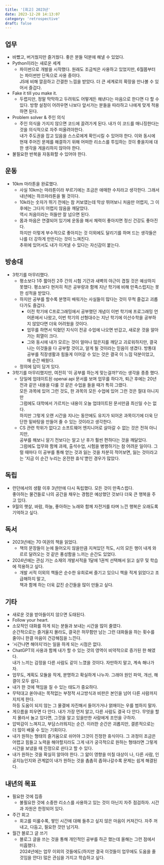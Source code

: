 ```yaml
---
title: '[회고] 2023년'
date: 2023-12-28 14:13:07
category: 'retrospective'
draft: false
---
```


##  업무
- 바빴고, 버거웠지만 즐거웠다. 좋은 분들 덕분에 해낼 수 있었다. 
- Python이라는 새로운 세계
  - 파이썬으로 개발을 시작했다. 원래도 조금씩은 사용하고 있었지만, 6월쯤부터는 파이썬만 단독으로 사용 중이다.   
  JS에 비해 깔끔하고 간결한 느낌을 받았다. 더 큰 세계로의 확장을 만나볼 수 있어서 즐겁다.
- Fake it till you make it.
  - 두렵지만, 정말 막막하고 두려워도 어떻게든 해낸다는 마음으로 한다면 다 할 수 있다. 방향 설정이 어려우면 나보다 앞서가는 분들을 따라하고 나에게 맞게 적용하면 된다.
- Problem solver & 주인 의식
  - 주인 의식을 가지지 않으면 코드에 끌려가게 된다. 내가 이 코드를 매니징한다는 것을 의식적으로 자주 떠올려야한다.   
  내가 주도권을 잡고 있음을 스스로에게 확인시킬 수 있어야 한다. 
  이와 동시에 현재 주어진 문제를 해결하기 위해 어떠한 리소스를 투입하는 것이 좋을지에 대한 생각을 게을리하지 않아야 한다.
- 불필요한 반복을 자동화할 수 있어야 한다.

## 운동
- 10km 마라톤을 완료했다. 
  - 사실 10km는 마라톤이라 부르기에는 조금은 애매한 수치라고 생각한다. 그래서 내년에는 하프마라톤을 뛸 것이다.
  - 10k라는 숫자가 뛰기 전에는 참 커보였는데 막상 뛰어보니 처음만 어렵지, 그 이후에는 그다지 어렵지 않음을 깨달았다.  
  역시 처음이라는 허들만 잘 넘으면 된다.
  - 몸과 마음은 연결되어 있기에 운동을 해서 체력이 좋아지면 정신 건강도 좋아진다.   
    하지만 이렇게 부수적으로 좋아지는 것 이외에도 달리기를 하며 드는 생각들은 나를 더 강하게 만든다는 것이 느껴진다.  
    추위에 있어서도 내가 이겨낼 수 있다는 자신감이 붙는다.

## 방송대
- 3학기를 마무리했다.
  - 평소보다 1주 짧아진 2주 간의 시험 기간과 새벽의 야근이 겹칠 것은 예상하지 못했다. 
  평소보다 현저히 적은 공부량과 함께 지난 학기에 비해 만족스럽지는 못한 성적을 받았다.
  - 하지만 공부를 할수록 분명히 배워가는 사실들이 많다는 것이 무척 즐겁고 괴롭다가도 즐겁다.
      - 이전 학기에 C프로그래밍에서 공부했던 개념이 이번 학기에 프로그래밍 언어론에서 나왔고,
      이번 학기의 선형대수는 지난 학기에 이산수학을 공부하지 않았다면 더욱 어려웠을 것이다.
      - 업무를 하면서 익혔던 지식이 전공 수업에 나오면 반갑고, 새로운 것을 알아가는 희열이 크다.
      - 그와 동시에 내가 모르는 것이 얼마나 많은지를 깨닫고 괴로워하지만, 결국 나는 이것들을 다 공부할 것이고, 알게 될 것이라는 믿음이 생겼다. 
      방통대 공부를 직장생활과 힘들게 이어갈 수 있는 것은 결국 이 느낌 덕분이었고, 매 순간 배웠다.
  - 정의에 답이 담겨 있다.  
- 3학기를 마무리했지만, 여전히 '이 공부를 하는게 맞는걸까?'라는 생각을 종종 했다. 
  - 당일에 업데이트된 openai api 문서를 보며 업무를 하다가, 퇴근 후에는 20년 전과 같은 내용을 다룰 것 같은 수업을 들을 때가 특히 그랬다.   
    모든 과목에 있어 그런 것도, 한 과목의 모든 수업에 있어 그런 것은 절대 아니지만  
    그럼에도 대학에서 가르치는 내용이 오늘 업데이트된 문서만큼 최신일 수는 없다.  
    하지만 그렇게 오랜 시간을 지나는 동안에도 유지가 되어온 과목이기에 더욱 단단한 밑바탕을 만들어 줄 수 있는 것이라고 생각한다. 
  - CS 관련 학위가 없다고 소프트웨어 엔지니어로 살아갈 수 없는 것은 전혀 아니지만,   
    공부를 해보니 알기 전보다는 알고 난 후가 훨씬 편하다는 것을 깨달았다.  
    그럼에도 업무와 함께 과제, 출석수업, 시험을 병행하기는 참 어려운 일이다.
    그럴 때마다 이 공부를 통해 얻는 것과 잃는 것을 차분히 적어보면, 잃는 것이라고는 '지금 이 순간 누리는 온전한 휴식'뿐인 경우가 많았다.  

## 독립
- 런던에서의 생활 이후 3년만에 다시 독립했다. 모든 것이 만족스럽다.  
  좋아하는 물건들로 나의 공간을 채우는 경험은 예상했던 것보다 더욱 큰 행복을 주고 있다. 
- 9월의 햇살, 바람, 하늘, 좋아하는 노래와 함께 자전거를 타며 느낀 행복은 오래도록 기억하고 싶다.

## 독서
- 2023년에는 70 여권의 책을 읽었다.
  - 책의 문장들이 눈에 들어오지 않을만큼 지쳐있던 적도, 시의 모든 행이 내게 와르르 달려오는 것 같은 풍성함을 느끼는 순간도 있었다. 
- 2024년에는 관심 가는 소재의 개발서적을 1달에 1권씩 선택해서 읽고 실무 및 학습에 적용하고 싶다. 
  - 개발 서적 이외의 책들은 순수한 유희로써 즐기고 있으니 책을 적게 읽었다고 조급해하지 말고,   
    책과 함께 하는 더욱 값진 순간들을 많이 만들고 싶다.    

## 기타
- 새로운 것을 받아들이지 않으면 도태된다.
- Follow your heart.
- 소모적인 대화를 하게 되는 분들과 보내는 시간을 많이 줄였다.  
  순간적으로는 즐거울지 몰라도, 결국은 허무함만 남는 그런 대화들을 하는 횟수를 줄이니 한결 마음이 건강해짐을 느낀다. 
- ‘시간나면 해야지’라는 일을 하게 되는 시점은 없다.
- ChatGPT의 사용과 함께 내가 할 수 있는 것의 영역이 비약적으로 증가된 한 해였다.  
  내가 느끼는 감정을 다른 사람도 같이 느꼈을 것이다. 자만하지 말고, 계속 해나가자.
- 업무도, 계획도 모듈을 작게, 분명하고 확실하게 나누자. 그래야 원인 파악, 개선, 해결이 모두 쉽다.
- 내가 한 것에 책임을 질 수 있는 태도가 중요하다.
- 무턱대고 쏟아내는 목적없는 부정적 사고방식과 비판은 본인을 넘어 다른 사람까지 지치게 한다.  
  하등 도움이 되지 않는 그 물결에 자진해서 들어가거나 얽매이는 우를 범하지 말자.
- 게으름을 피우면 다 안다. 내가 가장 먼저 알고, 다른 사람도 결국 다 안다.
무엇을 할지 몰라서 놀고 있다면, 그것을 알고 있을만한 사람에게 조언을 구하자.
- 압박감이 느껴지고, 부담스러워지는 순간. 이러한 순간은 괴롭지만, 결론적으로는 더 많이 배울 수 있는 기회이다.
- 내가 원하는 형태의 즐거움으로 쉬어야 그것이 진정한 휴식이다. 그 과정이 조금은 어렵고 힘들고 노력을 해야할지라도 그게 내가 궁극적으로 원하는 형태라면 그렇게 시간을 보냈을 때 진정으로 쉰다고 할 수 있다.
- 내가 원하는 것을 확실히 알아야 한다. 
  그 앎이 영향을 미칠 대상이 나, 다른 사람, 인공지능인지와 관계없이 내가 원하는 것을 촘촘히 좁혀나갈수록 문제는 쉽게 해결된다.
  
## 내년의 목표
- 필요한 것에 집중
  - 불필요한 것에 소중한 리소스를 사용하고 있는 것이 아닌지 자주 점검하자. 시간과 자원은 한정되어 있다. 
- 주간 회고
  - 회고를 미룰수록, 쌓인 시간에 대해 들추고 싶지 않은 마음이 커져간다. 자주 꺼내고, 다듬고, 필요한 것만 남기자. 
- 월간 블로그 글 쓰기
  - 블로그 글을 쓰는 것을 통해 개인적인 공부를 하곤 했는데 올해는 그런 점에서 미흡했다.   
    2024년에는 업무 이외의 것들에도(하지만 결국 이것들이 업무에도 도움을 줄 것임을 안다) 많은 관심을 가지고 학습하고 싶다. 
